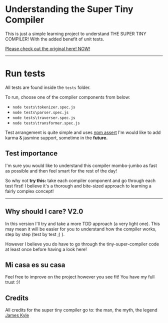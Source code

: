 # Understanding the Super Tiny Compiler
This is just a simple learning project to understand THE SUPER TINY COMPILER! With the added benefit of unit tests.

[Please check out the original here! NOW!](https://github.com/thejameskyle/the-super-tiny-compiler)

---
# Run tests
All tests are found inside the `tests` folder.

To run, choose one of the compiler components from below:
- `node tests\tokenizer.spec.js`
- `node tests\parser.spec.js`
- `node tests\traverser.spec.js`
- `node tests\transformer.spec.js`

Test arrangement is quite simple and uses [npm assert](https://www.npmjs.com/package/assert) 
I'm would like to add karma & jasmine support, sometime in the **future.**

## Test importance
I'm sure you would like to understand this compiler mombo-jumbo as fast as possible and then feel smart for the rest of the day!

So why not **try this:** take each compiler component and go through each test first! I believe it's a thorough and bite-sized approach to learning a fairly complex concept!

---

## Why should I care? V2.0
In this version I'll try and take a more TDD approach (a very light one). This may mean it will be easier for you to understand how the compiler works, step by step (test by test ;) ). 

However I believe you do have to go through the tiny-super-compiler code at least once before having a look here!

## Mi casa es su casa
Feel free to improve on the project however you see fit! You have my full trust :)!  

## Credits
All credits for the super tiny compiler go to: the man, the myth, the legend [James Kyle](http://thejameskyle.com/)
